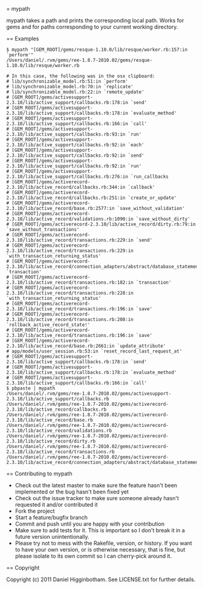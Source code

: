 = mypath

mypath takes a path and prints the corresponding local path. Works for gems and for paths corresponding to your current working directory.

== Examples

    $ mypath "[GEM_ROOT]/gems/resque-1.10.0/lib/resque/worker.rb:157:in `perform'"
    /Users/daniel/.rvm/gems/ree-1.8.7-2010.02/gems/resque-1.10.0/lib/resque/worker.rb

    # In this case, the following was in the osx clipboard:
    # lib/synchronizable_model.rb:51:in `perform'
    # lib/synchronizable_model.rb:70:in `replicate'
    # lib/synchronizable_model.rb:22:in `remote_update'
    # [GEM_ROOT]/gems/activesupport-2.3.10/lib/active_support/callbacks.rb:178:in `send'
    # [GEM_ROOT]/gems/activesupport-2.3.10/lib/active_support/callbacks.rb:178:in `evaluate_method'
    # [GEM_ROOT]/gems/activesupport-2.3.10/lib/active_support/callbacks.rb:166:in `call'
    # [GEM_ROOT]/gems/activesupport-2.3.10/lib/active_support/callbacks.rb:93:in `run'
    # [GEM_ROOT]/gems/activesupport-2.3.10/lib/active_support/callbacks.rb:92:in `each'
    # [GEM_ROOT]/gems/activesupport-2.3.10/lib/active_support/callbacks.rb:92:in `send'
    # [GEM_ROOT]/gems/activesupport-2.3.10/lib/active_support/callbacks.rb:92:in `run'
    # [GEM_ROOT]/gems/activesupport-2.3.10/lib/active_support/callbacks.rb:276:in `run_callbacks
    # [GEM_ROOT]/gems/activerecord-2.3.10/lib/active_record/callbacks.rb:344:in `callback'
    # [GEM_ROOT]/gems/activerecord-2.3.10/lib/active_record/callbacks.rb:251:in `create_or_update'
    # [GEM_ROOT]/gems/activerecord-2.3.10/lib/active_record/base.rb:2577:in `save_without_validation'
    # [GEM_ROOT]/gems/activerecord-2.3.10/lib/active_record/validations.rb:1090:in `save_without_dirty'
    # [GEM_ROOT]/gems/activerecord-2.3.10/lib/active_record/dirty.rb:79:in `save_without_transactions'
    # [GEM_ROOT]/gems/activerecord-2.3.10/lib/active_record/transactions.rb:229:in `send'
    # [GEM_ROOT]/gems/activerecord-2.3.10/lib/active_record/transactions.rb:229:in `with_transaction_returning_status'
    # [GEM_ROOT]/gems/activerecord-2.3.10/lib/active_record/connection_adapters/abstract/database_statements.rb:136:in `transaction'
    # [GEM_ROOT]/gems/activerecord-2.3.10/lib/active_record/transactions.rb:182:in `transaction'
    # [GEM_ROOT]/gems/activerecord-2.3.10/lib/active_record/transactions.rb:228:in `with_transaction_returning_status'
    # [GEM_ROOT]/gems/activerecord-2.3.10/lib/active_record/transactions.rb:196:in `save'
    # [GEM_ROOT]/gems/activerecord-2.3.10/lib/active_record/transactions.rb:208:in `rollback_active_record_state!'
    # [GEM_ROOT]/gems/activerecord-2.3.10/lib/active_record/transactions.rb:196:in `save'
    # [GEM_ROOT]/gems/activerecord-2.3.10/lib/active_record/base.rb:2661:in `update_attribute'
    # app/models/user_session.rb:53:in `reset_record_last_request_at'
    # [GEM_ROOT]/gems/activesupport-2.3.10/lib/active_support/callbacks.rb:178:in `send'
    # [GEM_ROOT]/gems/activesupport-2.3.10/lib/active_support/callbacks.rb:178:in `evaluate_method'
    # [GEM_ROOT]/gems/activesupport-2.3.10/lib/active_support/callbacks.rb:166:in `call'
    $ pbpaste | mypath
    /Users/daniel/.rvm/gems/ree-1.8.7-2010.02/gems/activesupport-2.3.10/lib/active_support/callbacks.rb
    /Users/daniel/.rvm/gems/ree-1.8.7-2010.02/gems/activerecord-2.3.10/lib/active_record/callbacks.rb
    /Users/daniel/.rvm/gems/ree-1.8.7-2010.02/gems/activerecord-2.3.10/lib/active_record/base.rb
    /Users/daniel/.rvm/gems/ree-1.8.7-2010.02/gems/activerecord-2.3.10/lib/active_record/validations.rb
    /Users/daniel/.rvm/gems/ree-1.8.7-2010.02/gems/activerecord-2.3.10/lib/active_record/dirty.rb
    /Users/daniel/.rvm/gems/ree-1.8.7-2010.02/gems/activerecord-2.3.10/lib/active_record/transactions.rb
    /Users/daniel/.rvm/gems/ree-1.8.7-2010.02/gems/activerecord-2.3.10/lib/active_record/connection_adapters/abstract/database_statements.rb


== Contributing to mypath
 
* Check out the latest master to make sure the feature hasn't been implemented or the bug hasn't been fixed yet
* Check out the issue tracker to make sure someone already hasn't requested it and/or contributed it
* Fork the project
* Start a feature/bugfix branch
* Commit and push until you are happy with your contribution
* Make sure to add tests for it. This is important so I don't break it in a future version unintentionally.
* Please try not to mess with the Rakefile, version, or history. If you want to have your own version, or is otherwise necessary, that is fine, but please isolate to its own commit so I can cherry-pick around it.

== Copyright

Copyright (c) 2011 Daniel Higginbotham. See LICENSE.txt for
further details.

